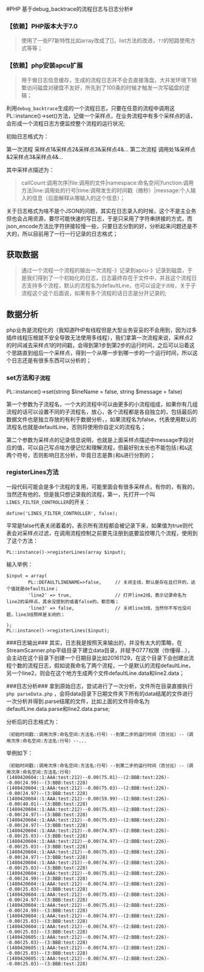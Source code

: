 #PHP 基于debug_backtrace的流程日志与日志分析#

### 【依赖】PHP版本大于7.0 ###
> 使用了一些P7新特性比如array改成了[]，list方法的改进，`??`的短路使用方式等等；


### 【依赖】php安装apcu扩展 ###
> 用于做日志信息缓存，生成的流程日志并不会去直接落盘，大并发环境下频繁访问磁盘对硬盘不友好，所先到了100条的时候才触发一次写磁盘的逻辑；

利用`debug_backtrace`生成的一个流程日志，只要在任意的流程中调用这PL::instance()->set()方法，记做一个采样点，在业务流程中有多个采样点的话，会形成一个流程日志方便监控整个流程的运行状况;


初始日志格式为：

第一次流程	采样点1&采样点2&采样点3&采样点4&...
第二次流程	调用处1&采样点&2采样点3&采样点4&...

其中采样点描述为：

> callCount:调用次序|file:调用的文件|namespace:命名空间|function:调用方法|line:调用处的行号|time:调用发生的时间戳（微秒）|message:个人输入的信息（后面解释从哪输入的这个信息）；


关于日志格式为啥不是个JSON的问题，其实在日志录入的时候，这个不是主业务但也会占用资源，要尽可能快速的写日志，于是只采用了字符串拼接的方式，而json_encode方法比字符拼接较慢一些，只要日志分割的好，分析起来问题还是不大的，所以目前用了一行一行记录的日志格式；

## 获取数据 ##
> 通过一个流程一个流程的输出一次流程-》记录到apcu-》记录到磁盘，于是我们得到了一个初始化的日志，日志最终存在于文件中，并且这个流程日志支持多个流程，默认的流程名为defaultLine，也可以设定`子流程`，关于子流程这个这个后面说，如果有多个流程的话日志是分开记录的;


## 数据分析 ##
php业务是流程化的（我知道PHP有线程但是大型业务妥妥的不会用到，因为过多插件线程压根就不安全导致无法使用多线程），我们拿第一次流程来说，采样点2的时间减去采样点1的时间戳，会得到第1步到第2步的运行时间，之后可以沿着这个思路直到组后一个采样点，得到一个从哪一步到哪一步的一个运行时间，所以这个日志还是有很多东西可以分析的；


### set方法和`子流程` ###
PL::instance()->set(string $lineName = false, string $message = false) 	

第一个参数为子流程名，一个大的流程中可以由更多的小流程组成，如果你有几组流程的话可以设置不同的子流程名，放心，各个流程都是各自独立的，包括最后的数据文件也是独立存放的有利于数据分析，，如果流程名为false，代表使用默认的流程名也就是defaultLine，否则将使用你自定义的流程名；


第二个参数为采样点的记录信息说明，也就是上面采样点描述中message字段对应的值，可以自己写点啥方便记忆和理解流程，但最好别太长也不能包括`|`和`&`这两个符号，否则影响日志分析，毕竟日志是靠`|`和`&`进行分割的；

### registerLines方法 ###
一段代码可能会是多个流程的复用，可能里面会有很多采样点，有你的，有我的，当然还有他的，但是我只想记录我的流程，第一，先打开一个叫`LINES_FILTER_CONTROLLER`的开关：

	define('LINES_FILTER_CONTROLLER', false);       

平常是false代表关闭着着的，表示所有流程都会被记录下来，如果值为true则代表会对采样点过滤，在调用流程控制之前要先注册到底要监控哪几个流程，使用到了这个方法：

	PL::instance()->registerLines(array $input);
输入举例：

	$input = array(
			PL::DEFAULTLINENAME=>false,     // 关闭主线，默认是存在且打开的，这个值就是defaultLine；
			'line2' => true,                // 打开line2线，表示记录命名为line2的采样点，其余没提到的或者false的，都忽略；
			'line3' => false,               // 关闭line3线，当然你不写也没问题，line3线照样是关闭的；

	);
	PL::instance()->registerLines($input);

###日志输出###
其实，日志我是按照天来输出的，并没有太大的策略，在StreamScanner.php平级目录下建立data目录，并赋予0777权限（你懂得...），会主动在这个目录下创建一个日期目录比如20161129，在这个目录下会创建出流程个数的流程日志，假如说我命名了两个流程，一个是默认的流程defaultLine，另一个line2，则会在这个地方生成两个文件defaultLine.data和line2.data；


###日志分析###
拿到原始日志，尝试进行了一次分析，文件所在目录直接执行`php parseData.php` ，会将data目录下日期文件夹下所有的data结尾的文件进行一次分析并得到.parse结尾的文件，比如上面的文件将命名为defaultLine.data.parse和line2.data.parse;


分析后的日志格式为：

	（初始时间戳::调用次序:命名空间:方法名:行号）--到第二步的运行时间（百分比）--（调用次序:命名空间:方法名:行号）--...


举例如下：

	（初始时间戳::调用次序:命名空间:方法名:行号）--到第二步的运行时间（百分比）--（调用次序:命名空间:方法名:行号）
	(1480420604::1:AAA:test:212)--0.00(75.01)--(2:BBB:test:226)--0.00(24.99)--(3:BBB:test:228)
	(1480420604::1:AAA:test:212)--0.00(75.03)--(2:BBB:test:226)--0.00(24.97)--(3:BBB:test:228)
	(1480420604::1:AAA:test:212)--0.00(59.99)--(2:BBB:test:226)--0.00(40.01)--(3:BBB:test:228)
	(1480420604::1:AAA:test:212)--0.00(75.03)--(2:BBB:test:226)--0.00(24.97)--(3:BBB:test:228)
	(1480420604::1:AAA:test:212)--0.00(75.03)--(2:BBB:test:226)--0.00(24.97)--(3:BBB:test:228)
	(1480420604::1:AAA:test:212)--0.00(74.97)--(2:BBB:test:226)--0.00(25.03)--(3:BBB:test:228)
	(1480420604::1:AAA:test:212)--0.00(74.97)--(2:BBB:test:226)--0.00(25.03)--(3:BBB:test:228)
	(1480420604::1:AAA:test:212)--0.00(75.03)--(2:BBB:test:226)--0.00(24.97)--(3:BBB:test:228)
	(1480420604::1:AAA:test:212)--0.00(74.97)--(2:BBB:test:226)--0.00(25.03)--(3:BBB:test:228)
	(1480420604::1:AAA:test:212)--0.00(75.01)--(2:BBB:test:226)--0.00(24.99)--(3:BBB:test:228)
	(1480420604::1:AAA:test:212)--0.00(74.97)--(2:BBB:test:226)--0.00(25.03)--(3:BBB:test:228)
	(1480420604::1:AAA:test:212)--0.00(75.03)--(2:BBB:test:226)--0.00(24.97)--(3:BBB:test:228)
	(1480420604::1:AAA:test:212)--0.00(75.01)--(2:BBB:test:226)--0.00(24.99)--(3:BBB:test:228)
	(1480420604::1:AAA:test:212)--0.00(74.97)--(2:BBB:test:226)--0.00(25.03)--(3:BBB:test:228)
	(1480420604::1:AAA:test:212)--0.00(74.97)--(2:BBB:test:226)--0.00(25.03)--(3:BBB:test:228)
	(1480420605::1:AAA:test:212)--0.00(74.97)--(2:BBB:test:226)--0.00(25.03)--(3:BBB:test:228)
	(1480420605::1:AAA:test:212)--0.00(74.97)--(2:BBB:test:226)--0.00(25.03)--(3:BBB:test:228)
	(1480420605::1:AAA:test:212)--0.00(74.97)--(2:BBB:test:226)--0.00(25.03)--(3:BBB:test:228)
